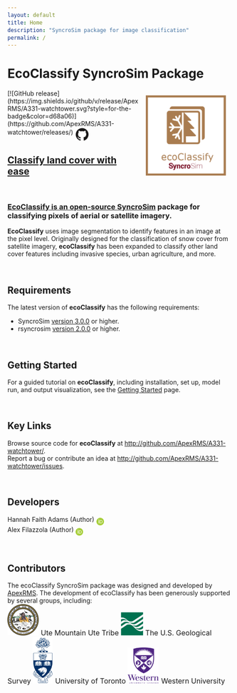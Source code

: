 ```yaml
---
layout: default
title: Home
description: "SyncroSim package for image classification"
permalink: /
---
```


# **EcoClassify** SyncroSim Package
<img align="right" style="padding: 13px" width="180" src="assets/images/logo/ecoClassify-sticker.png">
[![GitHub release](https://img.shields.io/github/v/release/ApexRMS/A331-watchtower.svg?style=for-the-badge&color=d68a06)](https://github.com/ApexRMS/A331-watchtower/releases/)    <a href="https://github.com/ApexRMS/A331-watchtower"><img align="middle" style="padding: 1px" width="30" src="assets/images/logo/github-trans2.png">
<br>

## Classify land cover with ease
<br>

### **EcoClassify** is an open-source <a href="https://syncrosim.com/" target="_blank">SyncroSim</a> package for classifying pixels of aerial or satellite imagery.


**EcoClassify** uses image segmentation to identify features in an image at the pixel level. Originally designed for the classification of snow cover from satellite imagery, **ecoClassify** has been expanded to classify other land cover features including invasive species, urban agriculture, and more.

<br>

## Requirements

The latest version of **ecoClassify** has the following requirements:

- SyncroSim <a href="https://syncrosim.com/studio-download/" target="_blank">version 3.0.0</a> or higher.
- rsyncrosim <a href="https://syncrosim.github.io/rsyncrosim/" target="_blank">version 2.0.0</a> or higher.

<br>

## Getting Started

For a guided tutorial on **ecoClassify**, including installation, set up, model run, and output visualization, see the [Getting Started](https://apexrms.github.io/A331-watchtower/getting_started.html) page.

<br>

## Key Links

Browse source code for **ecoClassify** at <a href="http://github.com/ApexRMS/A331-watchtower/" target="_blank">http://github.com/ApexRMS/A331-watchtower/</a>. <br>
Report a bug or contribute an idea at
<a href="http://github.com/ApexRMS/A331-watchtower/issues" target="_blank">http://github.com/ApexRMS/A331-watchtower/issues</a>. <br>

<br>

## Developers

Hannah Faith Adams (Author) <a href="https://orcid.org/0000-0003-2647-8021" target="_blank" rel="noopener noreferrer"><img align="middle" style="padding: 0.5px" width="17" src="assets/images/ORCID.png"></a>
<br>
Alex Filazzola (Author) <a href="https://orcid.org/0000-0001-6544-2035" target="_blank" rel="noopener noreferrer"><img align="middle" style="padding: 0.5px" width="17" src="assets/images/ORCID.png"></a>

<br>

## Contributors

The ecoClassify SyncroSim package was designed and developed by <a href="https://apexrms.com/" target="_blank">ApexRMS</a>. The development of ecoClassify has been generously supported by several groups, including:
\
<a href="https://www.utemountainutetribe.com/" target="_blank"><img src="assets/images/ute-mountain-ute-seal.png" width="70px" alt="Ute Mountain Ute Tribe"></a><span style="font-size:12pt; padding-left:5px;">Ute Mountain Ute Tribe
<a href="https://www.usgs.gov/" target="_blank"><img src="assets/images/usgs_logo.png" width="50px" alt="The U.S. Geological Survey"></a><span style="font-size:12pt; padding-left:5px;">The U.S. Geological Survey
<a href="https://www.utoronto.ca/" target="_blank"><img src="assets/images/utoronto-coa.png" width="45px" alt="University of Toronto"></a><span style="font-size:12pt; padding-left:5px;">University of Toronto
<a href="https://www.uwo.ca/index.html" target="_blank"><img src="assets/images/western-logo.png" width="70px" alt="Western University"></a><span style="font-size:12pt; padding-left:5px;">Western University
